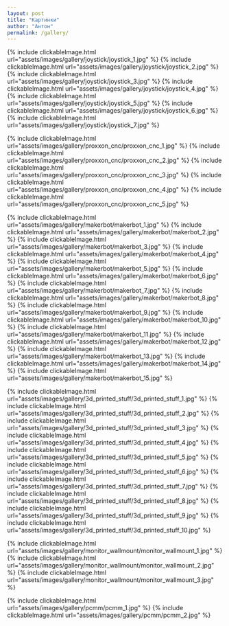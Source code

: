 ```yaml
---
layout: post
title: "Картинки"
author: "Антон"
permalink: /gallery/
---
```


{% include clickableImage.html url="assets/images/gallery/joystick/joystick_1.jpg" %}
{% include clickableImage.html url="assets/images/gallery/joystick/joystick_2.jpg" %}
{% include clickableImage.html url="assets/images/gallery/joystick/joystick_3.jpg" %}
{% include clickableImage.html url="assets/images/gallery/joystick/joystick_4.jpg" %}
{% include clickableImage.html url="assets/images/gallery/joystick/joystick_5.jpg" %}
{% include clickableImage.html url="assets/images/gallery/joystick/joystick_6.jpg" %}
{% include clickableImage.html url="assets/images/gallery/joystick/joystick_7.jpg" %}

{% include clickableImage.html url="assets/images/gallery/proxxon_cnc/proxxon_cnc_1.jpg" %}
{% include clickableImage.html url="assets/images/gallery/proxxon_cnc/proxxon_cnc_2.jpg" %}
{% include clickableImage.html url="assets/images/gallery/proxxon_cnc/proxxon_cnc_3.jpg" %}
{% include clickableImage.html url="assets/images/gallery/proxxon_cnc/proxxon_cnc_4.jpg" %}
{% include clickableImage.html url="assets/images/gallery/proxxon_cnc/proxxon_cnc_5.jpg" %}

{% include clickableImage.html url="assets/images/gallery/makerbot/makerbot_1.jpg" %}
{% include clickableImage.html url="assets/images/gallery/makerbot/makerbot_2.jpg" %}
{% include clickableImage.html url="assets/images/gallery/makerbot/makerbot_3.jpg" %}
{% include clickableImage.html url="assets/images/gallery/makerbot/makerbot_4.jpg" %}
{% include clickableImage.html url="assets/images/gallery/makerbot/makerbot_5.jpg" %}
{% include clickableImage.html url="assets/images/gallery/makerbot/makerbot_6.jpg" %}
{% include clickableImage.html url="assets/images/gallery/makerbot/makerbot_7.jpg" %}
{% include clickableImage.html url="assets/images/gallery/makerbot/makerbot_8.jpg" %}
{% include clickableImage.html url="assets/images/gallery/makerbot/makerbot_9.jpg" %}
{% include clickableImage.html url="assets/images/gallery/makerbot/makerbot_10.jpg" %}
{% include clickableImage.html url="assets/images/gallery/makerbot/makerbot_11.jpg" %}
{% include clickableImage.html url="assets/images/gallery/makerbot/makerbot_12.jpg" %}
{% include clickableImage.html url="assets/images/gallery/makerbot/makerbot_13.jpg" %}
{% include clickableImage.html url="assets/images/gallery/makerbot/makerbot_14.jpg" %}
{% include clickableImage.html url="assets/images/gallery/makerbot/makerbot_15.jpg" %}

{% include clickableImage.html url="assets/images/gallery/3d_printed_stuff/3d_printed_stuff_1.jpg" %}
{% include clickableImage.html url="assets/images/gallery/3d_printed_stuff/3d_printed_stuff_2.jpg" %}
{% include clickableImage.html url="assets/images/gallery/3d_printed_stuff/3d_printed_stuff_3.jpg" %}
{% include clickableImage.html url="assets/images/gallery/3d_printed_stuff/3d_printed_stuff_4.jpg" %}
{% include clickableImage.html url="assets/images/gallery/3d_printed_stuff/3d_printed_stuff_5.jpg" %}
{% include clickableImage.html url="assets/images/gallery/3d_printed_stuff/3d_printed_stuff_6.jpg" %}
{% include clickableImage.html url="assets/images/gallery/3d_printed_stuff/3d_printed_stuff_7.jpg" %}
{% include clickableImage.html url="assets/images/gallery/3d_printed_stuff/3d_printed_stuff_8.jpg" %}
{% include clickableImage.html url="assets/images/gallery/3d_printed_stuff/3d_printed_stuff_9.jpg" %}
{% include clickableImage.html url="assets/images/gallery/3d_printed_stuff/3d_printed_stuff_10.jpg" %}

{% include clickableImage.html url="assets/images/gallery/monitor_wallmount/monitor_wallmount_1.jpg" %}
{% include clickableImage.html url="assets/images/gallery/monitor_wallmount/monitor_wallmount_2.jpg" %}
{% include clickableImage.html url="assets/images/gallery/monitor_wallmount/monitor_wallmount_3.jpg" %}

{% include clickableImage.html url="assets/images/gallery/pcmm/pcmm_1.jpg" %}
{% include clickableImage.html url="assets/images/gallery/pcmm/pcmm_2.jpg" %}